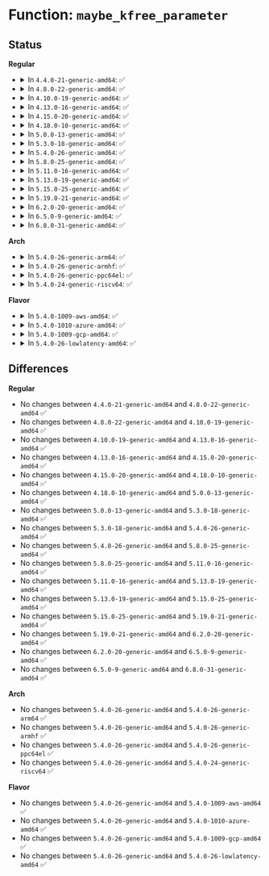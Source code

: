 # Function: <code>maybe_kfree_parameter</code>

## Status
<b>Regular</b>
<ul>
<li>
<details>
<summary>In <code>4.4.0-21-generic-amd64</code>: ✅</summary>

```c
void maybe_kfree_parameter(void * param)
```

```json
{
  "name": "maybe_kfree_parameter",
  "collision_type": "Unique Static",
  "inline_type": "No",
  "funcs": [
    {
      "addr": 18446744071579496256,
      "name": "maybe_kfree_parameter",
      "external": false,
      "loc": "kernel/params.c:73",
      "file": "kernel/params.c",
      "inline": "seen, unknown",
      "caller_inline": [],
      "caller_func": [
        "kernel/params.c:param_free_charp"
      ]
    }
  ],
  "symbols": [
    {
      "addr": 18446744071579496256,
      "name": "maybe_kfree_parameter",
      "section": ".text",
      "bind": "STB_LOCAL",
      "size": 127
    }
  ]
}
```
</details>
</li>
<li>
<details>
<summary>In <code>4.8.0-22-generic-amd64</code>: ✅</summary>

```c
void maybe_kfree_parameter(void * param)
```

```json
{
  "name": "maybe_kfree_parameter",
  "collision_type": "Unique Static",
  "inline_type": "No",
  "funcs": [
    {
      "addr": 18446744071579510272,
      "name": "maybe_kfree_parameter",
      "external": false,
      "loc": "kernel/params.c:73",
      "file": "kernel/params.c",
      "inline": "seen, unknown",
      "caller_inline": [],
      "caller_func": [
        "kernel/params.c:param_free_charp"
      ]
    }
  ],
  "symbols": [
    {
      "addr": 18446744071579510272,
      "name": "maybe_kfree_parameter",
      "section": ".text",
      "bind": "STB_LOCAL",
      "size": 127
    }
  ]
}
```
</details>
</li>
<li>
<details>
<summary>In <code>4.10.0-19-generic-amd64</code>: ✅</summary>

```c
void maybe_kfree_parameter(void * param)
```

```json
{
  "name": "maybe_kfree_parameter",
  "collision_type": "Unique Static",
  "inline_type": "No",
  "funcs": [
    {
      "addr": 18446744071579530944,
      "name": "maybe_kfree_parameter",
      "external": false,
      "loc": "kernel/params.c:73",
      "file": "kernel/params.c",
      "inline": "seen, unknown",
      "caller_inline": [],
      "caller_func": [
        "kernel/params.c:param_free_charp"
      ]
    }
  ],
  "symbols": [
    {
      "addr": 18446744071579530944,
      "name": "maybe_kfree_parameter",
      "section": ".text",
      "bind": "STB_LOCAL",
      "size": 127
    }
  ]
}
```
</details>
</li>
<li>
<details>
<summary>In <code>4.13.0-16-generic-amd64</code>: ✅</summary>

```c
void maybe_kfree_parameter(void * param)
```

```json
{
  "name": "maybe_kfree_parameter",
  "collision_type": "Unique Static",
  "inline_type": "No",
  "funcs": [
    {
      "addr": 18446744071579518368,
      "name": "maybe_kfree_parameter",
      "external": false,
      "loc": "kernel/params.c:73",
      "file": "kernel/params.c",
      "inline": "seen, unknown",
      "caller_inline": [],
      "caller_func": [
        "kernel/params.c:param_free_charp",
        "kernel/params.c:param_set_charp"
      ]
    }
  ],
  "symbols": [
    {
      "addr": 18446744071579518368,
      "name": "maybe_kfree_parameter",
      "section": ".text",
      "bind": "STB_LOCAL",
      "size": 134
    }
  ]
}
```
</details>
</li>
<li>
<details>
<summary>In <code>4.15.0-20-generic-amd64</code>: ✅</summary>

```c
void maybe_kfree_parameter(void * param)
```

```json
{
  "name": "maybe_kfree_parameter",
  "collision_type": "Unique Static",
  "inline_type": "No",
  "funcs": [
    {
      "addr": 18446744071579544560,
      "name": "maybe_kfree_parameter",
      "external": false,
      "loc": "kernel/params.c:73",
      "file": "kernel/params.c",
      "inline": "seen, unknown",
      "caller_inline": [],
      "caller_func": [
        "kernel/params.c:param_free_charp",
        "kernel/params.c:param_set_charp"
      ]
    }
  ],
  "symbols": [
    {
      "addr": 18446744071579544560,
      "name": "maybe_kfree_parameter",
      "section": ".text",
      "bind": "STB_LOCAL",
      "size": 134
    }
  ]
}
```
</details>
</li>
<li>
<details>
<summary>In <code>4.18.0-10-generic-amd64</code>: ✅</summary>

```c
void maybe_kfree_parameter(void * param)
```

```json
{
  "name": "maybe_kfree_parameter",
  "collision_type": "Unique Static",
  "inline_type": "No",
  "funcs": [
    {
      "addr": 18446744071579574416,
      "name": "maybe_kfree_parameter",
      "external": false,
      "loc": "kernel/params.c:73",
      "file": "kernel/params.c",
      "inline": "seen, unknown",
      "caller_inline": [],
      "caller_func": [
        "kernel/params.c:param_free_charp",
        "kernel/params.c:param_set_charp"
      ]
    }
  ],
  "symbols": [
    {
      "addr": 18446744071579574416,
      "name": "maybe_kfree_parameter",
      "section": ".text",
      "bind": "STB_LOCAL",
      "size": 134
    }
  ]
}
```
</details>
</li>
<li>
<details>
<summary>In <code>5.0.0-13-generic-amd64</code>: ✅</summary>

```c
void maybe_kfree_parameter(void * param)
```

```json
{
  "name": "maybe_kfree_parameter",
  "collision_type": "Unique Static",
  "inline_type": "No",
  "funcs": [
    {
      "addr": 18446744071579611568,
      "name": "maybe_kfree_parameter",
      "external": false,
      "loc": "kernel/params.c:73",
      "file": "kernel/params.c",
      "inline": "seen, unknown",
      "caller_inline": [],
      "caller_func": [
        "kernel/params.c:param_free_charp",
        "kernel/params.c:param_set_charp"
      ]
    }
  ],
  "symbols": [
    {
      "addr": 18446744071579611568,
      "name": "maybe_kfree_parameter",
      "section": ".text",
      "bind": "STB_LOCAL",
      "size": 134
    }
  ]
}
```
</details>
</li>
<li>
<details>
<summary>In <code>5.3.0-18-generic-amd64</code>: ✅</summary>

```c
void maybe_kfree_parameter(void * param)
```

```json
{
  "name": "maybe_kfree_parameter",
  "collision_type": "Unique Static",
  "inline_type": "No",
  "funcs": [
    {
      "addr": 18446744071579635904,
      "name": "maybe_kfree_parameter",
      "external": false,
      "loc": "kernel/params.c:61",
      "file": "kernel/params.c",
      "inline": "seen, unknown",
      "caller_inline": [],
      "caller_func": [
        "kernel/params.c:param_free_charp",
        "kernel/params.c:param_set_charp"
      ]
    }
  ],
  "symbols": [
    {
      "addr": 18446744071579635904,
      "name": "maybe_kfree_parameter",
      "section": ".text",
      "bind": "STB_LOCAL",
      "size": 121
    }
  ]
}
```
</details>
</li>
<li>
<details>
<summary>In <code>5.4.0-26-generic-amd64</code>: ✅</summary>

```c
void maybe_kfree_parameter(void * param)
```

```json
{
  "name": "maybe_kfree_parameter",
  "collision_type": "Unique Static",
  "inline_type": "No",
  "funcs": [
    {
      "addr": 18446744071579661776,
      "name": "maybe_kfree_parameter",
      "external": false,
      "loc": "kernel/params.c:62",
      "file": "kernel/params.c",
      "inline": "seen, unknown",
      "caller_inline": [],
      "caller_func": [
        "kernel/params.c:param_free_charp",
        "kernel/params.c:param_set_charp"
      ]
    }
  ],
  "symbols": [
    {
      "addr": 18446744071579661776,
      "name": "maybe_kfree_parameter",
      "section": ".text",
      "bind": "STB_LOCAL",
      "size": 121
    }
  ]
}
```
</details>
</li>
<li>
<details>
<summary>In <code>5.8.0-25-generic-amd64</code>: ✅</summary>

```c
void maybe_kfree_parameter(void * param)
```

```json
{
  "name": "maybe_kfree_parameter",
  "collision_type": "Unique Static",
  "inline_type": "No",
  "funcs": [
    {
      "addr": 18446744071579694320,
      "name": "maybe_kfree_parameter",
      "external": false,
      "loc": "kernel/params.c:62",
      "file": "kernel/params.c",
      "inline": "seen, unknown",
      "caller_inline": [],
      "caller_func": [
        "kernel/params.c:param_free_charp",
        "kernel/params.c:param_set_charp"
      ]
    }
  ],
  "symbols": [
    {
      "addr": 18446744071579694320,
      "name": "maybe_kfree_parameter",
      "section": ".text",
      "bind": "STB_LOCAL",
      "size": 124
    }
  ]
}
```
</details>
</li>
<li>
<details>
<summary>In <code>5.11.0-16-generic-amd64</code>: ✅</summary>

```c
void maybe_kfree_parameter(void * param)
```

```json
{
  "name": "maybe_kfree_parameter",
  "collision_type": "Unique Static",
  "inline_type": "No",
  "funcs": [
    {
      "addr": 18446744071579672640,
      "name": "maybe_kfree_parameter",
      "external": false,
      "loc": "kernel/params.c:62",
      "file": "kernel/params.c",
      "inline": "seen, unknown",
      "caller_inline": [],
      "caller_func": [
        "kernel/params.c:param_free_charp",
        "kernel/params.c:param_set_charp"
      ]
    }
  ],
  "symbols": [
    {
      "addr": 18446744071579672640,
      "name": "maybe_kfree_parameter",
      "section": ".text",
      "bind": "STB_LOCAL",
      "size": 124
    }
  ]
}
```
</details>
</li>
<li>
<details>
<summary>In <code>5.13.0-19-generic-amd64</code>: ✅</summary>

```c
void maybe_kfree_parameter(void * param)
```

```json
{
  "name": "maybe_kfree_parameter",
  "collision_type": "Unique Static",
  "inline_type": "No",
  "funcs": [
    {
      "addr": 18446744071579679744,
      "name": "maybe_kfree_parameter",
      "external": false,
      "loc": "kernel/params.c:62",
      "file": "kernel/params.c",
      "inline": "seen, unknown",
      "caller_inline": [],
      "caller_func": [
        "kernel/params.c:param_free_charp",
        "kernel/params.c:param_set_charp"
      ]
    }
  ],
  "symbols": [
    {
      "addr": 18446744071579679744,
      "name": "maybe_kfree_parameter",
      "section": ".text",
      "bind": "STB_LOCAL",
      "size": 124
    }
  ]
}
```
</details>
</li>
<li>
<details>
<summary>In <code>5.15.0-25-generic-amd64</code>: ✅</summary>

```c
void maybe_kfree_parameter(void * param)
```

```json
{
  "name": "maybe_kfree_parameter",
  "collision_type": "Unique Static",
  "inline_type": "No",
  "funcs": [
    {
      "addr": 18446744071579758080,
      "name": "maybe_kfree_parameter",
      "external": false,
      "loc": "kernel/params.c:62",
      "file": "kernel/params.c",
      "inline": "seen, unknown",
      "caller_inline": [],
      "caller_func": [
        "kernel/params.c:param_free_charp",
        "kernel/params.c:param_set_charp"
      ]
    }
  ],
  "symbols": [
    {
      "addr": 18446744071579758080,
      "name": "maybe_kfree_parameter",
      "section": ".text",
      "bind": "STB_LOCAL",
      "size": 124
    }
  ]
}
```
</details>
</li>
<li>
<details>
<summary>In <code>5.19.0-21-generic-amd64</code>: ✅</summary>

```c
void maybe_kfree_parameter(void * param)
```

```json
{
  "name": "maybe_kfree_parameter",
  "collision_type": "Unique Static",
  "inline_type": "No",
  "funcs": [
    {
      "addr": 18446744071579861392,
      "name": "maybe_kfree_parameter",
      "external": false,
      "loc": "kernel/params.c:62",
      "file": "kernel/params.c",
      "inline": "seen, unknown",
      "caller_inline": [],
      "caller_func": [
        "kernel/params.c:param_free_charp",
        "kernel/params.c:param_set_charp"
      ]
    }
  ],
  "symbols": [
    {
      "addr": 18446744071579861392,
      "name": "maybe_kfree_parameter",
      "section": ".text",
      "bind": "STB_LOCAL",
      "size": 132
    }
  ]
}
```
</details>
</li>
<li>
<details>
<summary>In <code>6.2.0-20-generic-amd64</code>: ✅</summary>

```c
void maybe_kfree_parameter(void * param)
```

```json
{
  "name": "maybe_kfree_parameter",
  "collision_type": "Unique Static",
  "inline_type": "No",
  "funcs": [
    {
      "addr": 18446744071580003200,
      "name": "maybe_kfree_parameter",
      "external": false,
      "loc": "kernel/params.c:62",
      "file": "kernel/params.c",
      "inline": "seen, unknown",
      "caller_inline": [],
      "caller_func": [
        "kernel/params.c:param_free_charp",
        "kernel/params.c:param_set_charp"
      ]
    }
  ],
  "symbols": [
    {
      "addr": 18446744071580003200,
      "name": "maybe_kfree_parameter",
      "section": ".text",
      "bind": "STB_LOCAL",
      "size": 132
    }
  ]
}
```
</details>
</li>
<li>
<details>
<summary>In <code>6.5.0-9-generic-amd64</code>: ✅</summary>

```c
void maybe_kfree_parameter(void * param)
```

```json
{
  "name": "maybe_kfree_parameter",
  "collision_type": "Unique Static",
  "inline_type": "No",
  "funcs": [
    {
      "addr": 18446744071580057072,
      "name": "maybe_kfree_parameter",
      "external": false,
      "loc": "kernel/params.c:63",
      "file": "kernel/params.c",
      "inline": "seen, unknown",
      "caller_inline": [],
      "caller_func": [
        "kernel/params.c:param_free_charp",
        "kernel/params.c:param_set_charp"
      ]
    }
  ],
  "symbols": [
    {
      "addr": 18446744071580057072,
      "name": "maybe_kfree_parameter",
      "section": ".text",
      "bind": "STB_LOCAL",
      "size": 132
    }
  ]
}
```
</details>
</li>
<li>
<details>
<summary>In <code>6.8.0-31-generic-amd64</code>: ✅</summary>

```c
void maybe_kfree_parameter(void * param)
```

```json
{
  "name": "maybe_kfree_parameter",
  "collision_type": "Unique Static",
  "inline_type": "No",
  "funcs": [
    {
      "addr": 18446744071580099536,
      "name": "maybe_kfree_parameter",
      "external": false,
      "loc": "kernel/params.c:64",
      "file": "kernel/params.c",
      "inline": "seen, unknown",
      "caller_inline": [],
      "caller_func": [
        "kernel/params.c:param_free_charp",
        "kernel/params.c:param_set_charp"
      ]
    }
  ],
  "symbols": [
    {
      "addr": 18446744071580099536,
      "name": "maybe_kfree_parameter",
      "section": ".text",
      "bind": "STB_LOCAL",
      "size": 132
    }
  ]
}
```
</details>
</li>
</ul>
<b>Arch</b>
<ul>
<li>
<details>
<summary>In <code>5.4.0-26-generic-arm64</code>: ✅</summary>

```c
void maybe_kfree_parameter(void * param)
```

```json
{
  "name": "maybe_kfree_parameter",
  "collision_type": "Unique Static",
  "inline_type": "No",
  "funcs": [
    {
      "addr": 18446603336490837688,
      "name": "maybe_kfree_parameter",
      "external": false,
      "loc": "kernel/params.c:62",
      "file": "kernel/params.c",
      "inline": "seen, unknown",
      "caller_inline": [],
      "caller_func": [
        "kernel/params.c:param_free_charp",
        "kernel/params.c:param_set_charp"
      ]
    }
  ],
  "symbols": [
    {
      "addr": 18446603336490837688,
      "name": "maybe_kfree_parameter",
      "section": ".text",
      "bind": "STB_LOCAL",
      "size": 256
    }
  ]
}
```
</details>
</li>
<li>
<details>
<summary>In <code>5.4.0-26-generic-armhf</code>: ✅</summary>

```c
void maybe_kfree_parameter(void * param)
```

```json
{
  "name": "maybe_kfree_parameter",
  "collision_type": "Unique Static",
  "inline_type": "No",
  "funcs": [
    {
      "addr": 3224864596,
      "name": "maybe_kfree_parameter",
      "external": false,
      "loc": "kernel/params.c:62",
      "file": "kernel/params.c",
      "inline": "seen, unknown",
      "caller_inline": [],
      "caller_func": [
        "kernel/params.c:param_free_charp",
        "kernel/params.c:param_set_charp"
      ]
    }
  ],
  "symbols": [
    {
      "addr": 3224864596,
      "name": "maybe_kfree_parameter",
      "section": ".text",
      "bind": "STB_LOCAL",
      "size": 172
    }
  ]
}
```
</details>
</li>
<li>
<details>
<summary>In <code>5.4.0-26-generic-ppc64el</code>: ✅</summary>

```c
void maybe_kfree_parameter(void * param)
```

```json
{
  "name": "maybe_kfree_parameter",
  "collision_type": "Unique Static",
  "inline_type": "No",
  "funcs": [
    {
      "addr": 13835058055283669616,
      "name": "maybe_kfree_parameter",
      "external": false,
      "loc": "kernel/params.c:62",
      "file": "kernel/params.c",
      "inline": "seen, unknown",
      "caller_inline": [],
      "caller_func": [
        "kernel/params.c:param_free_charp",
        "kernel/params.c:param_set_charp"
      ]
    }
  ],
  "symbols": [
    {
      "addr": 13835058055283669616,
      "name": "maybe_kfree_parameter",
      "section": ".text",
      "bind": "STB_LOCAL",
      "size": 340
    }
  ]
}
```
</details>
</li>
<li>
<details>
<summary>In <code>5.4.0-24-generic-riscv64</code>: ✅</summary>

```c
void maybe_kfree_parameter(void * param)
```

```json
{
  "name": "maybe_kfree_parameter",
  "collision_type": "Unique Static",
  "inline_type": "No",
  "funcs": [
    {
      "addr": 18446743936271507670,
      "name": "maybe_kfree_parameter",
      "external": false,
      "loc": "kernel/params.c:62",
      "file": "kernel/params.c",
      "inline": "seen, unknown",
      "caller_inline": [],
      "caller_func": [
        "kernel/params.c:param_free_charp"
      ]
    }
  ],
  "symbols": [
    {
      "addr": 18446743936271507670,
      "name": "maybe_kfree_parameter",
      "section": ".text",
      "bind": "STB_LOCAL",
      "size": 190
    }
  ]
}
```
</details>
</li>
</ul>
<b>Flavor</b>
<ul>
<li>
<details>
<summary>In <code>5.4.0-1009-aws-amd64</code>: ✅</summary>

```c
void maybe_kfree_parameter(void * param)
```

```json
{
  "name": "maybe_kfree_parameter",
  "collision_type": "Unique Static",
  "inline_type": "No",
  "funcs": [
    {
      "addr": 18446744071579638096,
      "name": "maybe_kfree_parameter",
      "external": false,
      "loc": "kernel/params.c:62",
      "file": "kernel/params.c",
      "inline": "seen, unknown",
      "caller_inline": [],
      "caller_func": [
        "kernel/params.c:param_free_charp",
        "kernel/params.c:param_set_charp"
      ]
    }
  ],
  "symbols": [
    {
      "addr": 18446744071579638096,
      "name": "maybe_kfree_parameter",
      "section": ".text",
      "bind": "STB_LOCAL",
      "size": 121
    }
  ]
}
```
</details>
</li>
<li>
<details>
<summary>In <code>5.4.0-1010-azure-amd64</code>: ✅</summary>

```c
void maybe_kfree_parameter(void * param)
```

```json
{
  "name": "maybe_kfree_parameter",
  "collision_type": "Unique Static",
  "inline_type": "No",
  "funcs": [
    {
      "addr": 18446744071579566400,
      "name": "maybe_kfree_parameter",
      "external": false,
      "loc": "kernel/params.c:62",
      "file": "kernel/params.c",
      "inline": "seen, unknown",
      "caller_inline": [],
      "caller_func": [
        "kernel/params.c:param_free_charp",
        "kernel/params.c:param_set_charp"
      ]
    }
  ],
  "symbols": [
    {
      "addr": 18446744071579566400,
      "name": "maybe_kfree_parameter",
      "section": ".text",
      "bind": "STB_LOCAL",
      "size": 121
    }
  ]
}
```
</details>
</li>
<li>
<details>
<summary>In <code>5.4.0-1009-gcp-amd64</code>: ✅</summary>

```c
void maybe_kfree_parameter(void * param)
```

```json
{
  "name": "maybe_kfree_parameter",
  "collision_type": "Unique Static",
  "inline_type": "No",
  "funcs": [
    {
      "addr": 18446744071579635360,
      "name": "maybe_kfree_parameter",
      "external": false,
      "loc": "kernel/params.c:62",
      "file": "kernel/params.c",
      "inline": "seen, unknown",
      "caller_inline": [],
      "caller_func": [
        "kernel/params.c:param_free_charp",
        "kernel/params.c:param_set_charp"
      ]
    }
  ],
  "symbols": [
    {
      "addr": 18446744071579635360,
      "name": "maybe_kfree_parameter",
      "section": ".text",
      "bind": "STB_LOCAL",
      "size": 121
    }
  ]
}
```
</details>
</li>
<li>
<details>
<summary>In <code>5.4.0-26-lowlatency-amd64</code>: ✅</summary>

```c
void maybe_kfree_parameter(void * param)
```

```json
{
  "name": "maybe_kfree_parameter",
  "collision_type": "Unique Static",
  "inline_type": "No",
  "funcs": [
    {
      "addr": 18446744071579666880,
      "name": "maybe_kfree_parameter",
      "external": false,
      "loc": "kernel/params.c:62",
      "file": "kernel/params.c",
      "inline": "seen, unknown",
      "caller_inline": [],
      "caller_func": [
        "kernel/params.c:param_free_charp",
        "kernel/params.c:param_set_charp"
      ]
    }
  ],
  "symbols": [
    {
      "addr": 18446744071579666880,
      "name": "maybe_kfree_parameter",
      "section": ".text",
      "bind": "STB_LOCAL",
      "size": 119
    }
  ]
}
```
</details>
</li>
</ul>

## Differences
<b>Regular</b>
<ul>
<li>
No changes between <code>4.4.0-21-generic-amd64</code> and <code>4.8.0-22-generic-amd64</code> ✅
</li>
<li>
No changes between <code>4.8.0-22-generic-amd64</code> and <code>4.10.0-19-generic-amd64</code> ✅
</li>
<li>
No changes between <code>4.10.0-19-generic-amd64</code> and <code>4.13.0-16-generic-amd64</code> ✅
</li>
<li>
No changes between <code>4.13.0-16-generic-amd64</code> and <code>4.15.0-20-generic-amd64</code> ✅
</li>
<li>
No changes between <code>4.15.0-20-generic-amd64</code> and <code>4.18.0-10-generic-amd64</code> ✅
</li>
<li>
No changes between <code>4.18.0-10-generic-amd64</code> and <code>5.0.0-13-generic-amd64</code> ✅
</li>
<li>
No changes between <code>5.0.0-13-generic-amd64</code> and <code>5.3.0-18-generic-amd64</code> ✅
</li>
<li>
No changes between <code>5.3.0-18-generic-amd64</code> and <code>5.4.0-26-generic-amd64</code> ✅
</li>
<li>
No changes between <code>5.4.0-26-generic-amd64</code> and <code>5.8.0-25-generic-amd64</code> ✅
</li>
<li>
No changes between <code>5.8.0-25-generic-amd64</code> and <code>5.11.0-16-generic-amd64</code> ✅
</li>
<li>
No changes between <code>5.11.0-16-generic-amd64</code> and <code>5.13.0-19-generic-amd64</code> ✅
</li>
<li>
No changes between <code>5.13.0-19-generic-amd64</code> and <code>5.15.0-25-generic-amd64</code> ✅
</li>
<li>
No changes between <code>5.15.0-25-generic-amd64</code> and <code>5.19.0-21-generic-amd64</code> ✅
</li>
<li>
No changes between <code>5.19.0-21-generic-amd64</code> and <code>6.2.0-20-generic-amd64</code> ✅
</li>
<li>
No changes between <code>6.2.0-20-generic-amd64</code> and <code>6.5.0-9-generic-amd64</code> ✅
</li>
<li>
No changes between <code>6.5.0-9-generic-amd64</code> and <code>6.8.0-31-generic-amd64</code> ✅
</li>
</ul>
<b>Arch</b>
<ul>
<li>
No changes between <code>5.4.0-26-generic-amd64</code> and <code>5.4.0-26-generic-arm64</code> ✅
</li>
<li>
No changes between <code>5.4.0-26-generic-amd64</code> and <code>5.4.0-26-generic-armhf</code> ✅
</li>
<li>
No changes between <code>5.4.0-26-generic-amd64</code> and <code>5.4.0-26-generic-ppc64el</code> ✅
</li>
<li>
No changes between <code>5.4.0-26-generic-amd64</code> and <code>5.4.0-24-generic-riscv64</code> ✅
</li>
</ul>
<b>Flavor</b>
<ul>
<li>
No changes between <code>5.4.0-26-generic-amd64</code> and <code>5.4.0-1009-aws-amd64</code> ✅
</li>
<li>
No changes between <code>5.4.0-26-generic-amd64</code> and <code>5.4.0-1010-azure-amd64</code> ✅
</li>
<li>
No changes between <code>5.4.0-26-generic-amd64</code> and <code>5.4.0-1009-gcp-amd64</code> ✅
</li>
<li>
No changes between <code>5.4.0-26-generic-amd64</code> and <code>5.4.0-26-lowlatency-amd64</code> ✅
</li>
</ul>
